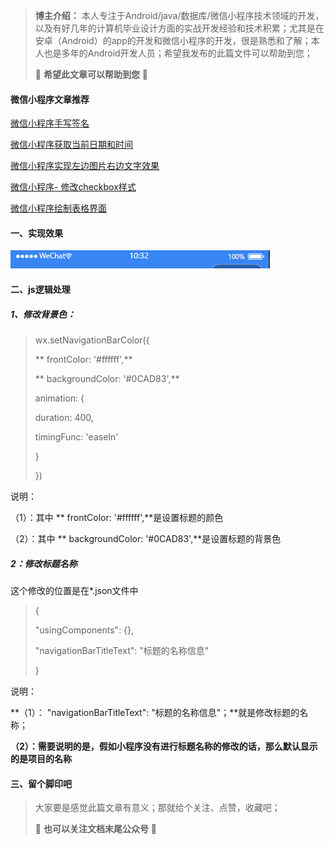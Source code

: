 > **博主介绍：**
> 本人专注于Android/java/数据库/微信小程序技术领域的开发，以及有好几年的计算机毕业设计方面的实战开发经验和技术积累；尤其是在安卓（Android）的app的开发和微信小程序的开发，很是熟悉和了解；本人也是多年的Android开发人员；希望我发布的此篇文件可以帮助到您；
>
> 🍅 **希望此文章可以帮助到您** 🍅

#### 微信小程序文章推荐

[微信小程序手写签名](https://blog.csdn.net/u014388322/article/details/128196851
"微信小程序手写签名")

[微信小程序获取当前日期和时间](https://blog.csdn.net/u014388322/article/details/128318270
"微信小程序获取当前日期和时间")

[微信小程序实现左边图片右边文字效果](https://blog.csdn.net/u014388322/article/details/128611635
"微信小程序实现左边图片右边文字效果")

[微信小程序-
修改checkbox样式](https://blog.csdn.net/u014388322/article/details/131643846
"微信小程序-修改checkbox样式")

[微信小程序绘制表格界面](https://blog.csdn.net/u014388322/article/details/131550144
"微信小程序绘制表格界面")

#### **一、实现效果**

![](./res/c1dac089c6564f5196681a57c8a5f4c9.png)

#### **二、js逻辑处理**

##### **1、修改背景色：**

> wx.setNavigationBarColor({
>
> ** frontColor: '#ffffff',**
>
> ** backgroundColor: '#0CAD83',**
>
> animation: {
>
> duration: 400,
>
> timingFunc: 'easeIn'
>
> }
>
> })

说明：

（1）：其中 ** frontColor: '#ffffff',**是设置标题的颜色

（2）：其中 ** backgroundColor: '#0CAD83',**是设置标题的背景色

##### **2：修改标题名称**

这个修改的位置是在*.json文件中

> {
>
> "usingComponents": {},
>
> "navigationBarTitleText": "标题的名称信息"
>
> }

说明：

**（1）： "navigationBarTitleText": "标题的名称信息"；**就是修改标题的名称；

**（2）：需要说明的是，假如小程序没有进行标题名称的修改的话，那么默认显示的是项目的名称**

#### 三、留个脚印吧

> 大家要是感觉此篇文章有意义；那就给个关注、点赞，收藏吧；
>
> 🍅 **也可以关注文档末尾公众号** 🍅


